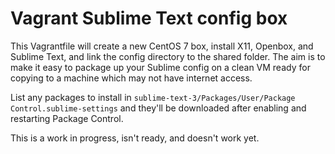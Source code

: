 # Vagrant Sublime Text config box

This Vagrantfile will create a new CentOS 7 box, install X11, Openbox, and Sublime Text, and link the config directory to the shared folder. The aim is to make it easy to package up your Sublime config on a clean VM ready for copying to a machine which may not have internet access.

List any packages to install in `sublime-text-3/Packages/User/Package Control.sublime-settings` and they'll be downloaded after enabling and restarting Package Control.

This is a work in progress, isn't ready, and doesn't work yet.
